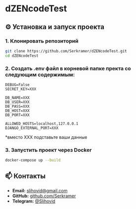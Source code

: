 # dZENcodeTest

## ⚙️ Установка и запуск проекта

### 1. Клонировать репозиторий

```bash
git clone https://github.com/Serkramer/dZENcodeTest.git
cd dZENcodeTest
```

### 2. Создать .env файл в корневой папке пректа со следующим содержимым:


```env
DEBUG=False
SECRET_KEY=XXX

DB_NAME=XXX
DB_USER=XXX
DB_PASS=XXX
DB_HOST=XXX
DB_PORT=XXX

ALLOWED_HOSTS=localhost,127.0.0.1
DJANGO_EXTERNAL_PORT=XXX
```

*вместо XXX подставьте ваши данные





### 3. Запустить проект через Docker

```bash
docker-compose up --build
```

## 📫 Контакты

- **Email:** [slihovid@gmail.com](mailto:slihovid@gmail.com)  
- **GitHub:** [github.com/Serkramer](https://github.com/Serkramer)  
- **Telegram:** [@Slihovid](https://t.me/Slihovid)
